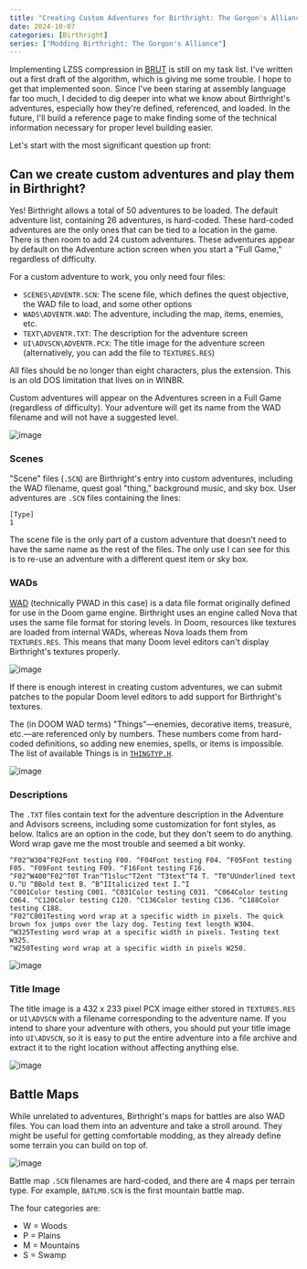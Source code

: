 ```yaml
---
title: "Creating Custom Adventures for Birthright: The Gorgon's Alliance"
date: 2024-10-07
categories: [Birthright]
series: ["Modding Birthright: The Gorgon's Alliance"]
---
```


Implementing LZSS compression in [BRUT][github-brut] is still on my task list. I've written out a first draft of the algorithm, which is giving me some trouble. I hope to get that implemented soon. Since I've been staring at assembly language far too much, I decided to dig deeper into what we know about Birthright's adventures, especially how they're defined, referenced, and loaded. In the future, I'll build a reference page to make finding some of the technical information necessary for proper level building easier.

Let's start with the most significant question up front:

## Can we create custom adventures and play them in Birthright?

Yes! Birthright allows a total of 50 adventures to be loaded. The default adventure list, containing 26 adventures, is hard-coded. These hard-coded adventures are the only ones that can be tied to a location in the game. There is then room to add 24 custom adventures. These adventures appear by default on the Adventure action screen when you start a "Full Game," regardless of difficulty.

For a custom adventure to work, you only need four files:

* `SCENES\ADVENTR.SCN`: The scene file, which defines the quest objective, the WAD file to load, and some other options
* `WADS\ADVENTR.WAD`: The adventure, including the map, items, enemies, etc.
* `TEXT\ADVENTR.TXT`: The description for the adventure screen
* `UI\ADVSCN\ADVENTR.PCX`: The title image for the adventure screen (alternatively, you can add the file to `TEXTURES.RES`)

All files should be no longer than eight characters, plus the extension. This is an old DOS limitation that lives on in WINBR.

Custom adventures will appear on the Adventures screen in a Full Game (regardless of difficulty). Your adventure will get its name from the WAD filename and will not have a suggested level.

![image](/img/posts/modding_birthright/birthrt-custom-adventure.png)

### Scenes

"Scene" files (`.SCN`) are Birthright's entry into custom adventures, including the WAD filename, quest goal "thing," background music, and sky box. User adventures are `.SCN` files containing the lines:

    [Type]
    1

The scene file is the only part of a custom adventure that doesn't need to have the same name as the rest of the files. The only use I can see for this is to re-use an adventure with a different quest item or sky box.

### WADs

[WAD][doomwiki-wad] (technically PWAD in this case) is a data file format originally defined for use in the Doom game engine. Birthright uses an engine called Nova that uses the same file format for storing levels. In Doom, resources like textures are loaded from internal WADs, whereas Nova loads them from `TEXTURES.RES`. This means that many Doom level editors can't display Birthright's textures properly.

![image](/img/posts/modding_birthright/slade-textures.png)

If there is enough interest in creating custom adventures, we can submit patches to the popular Doom level editors to add support for Birthright's textures.

The (in DOOM WAD terms) "Things"&mdash;enemies, decorative items, treasure, etc.&mdash;are referenced only by numbers. These numbers come from hard-coded definitions, so adding new enemies, spells, or items is impossible. The list of available Things is in [`THINGTYP.H`][github-things].

![image](/img/posts/modding_birthright/slade-things.png)

### Descriptions

The `.TXT` files contain text for the adventure description in the Adventure and Advisors screens, including some customization for font styles, as below. Italics are an option in the code, but they don't seem to do anything. Word wrap gave me the most trouble and seemed a bit wonky.

    ^F02^W304^F02Font testing F00. ^F04Font testing F04. ^F05Font testing F05. ^F09Font testing F09. ^F16Font testing F16.
    ^F02^W400^F02^T0T Tran^T1sluc^T2ent ^T3text^T4 T. ^T0^UUnderlined text U.^U ^BBold text B. ^B^IItalicized text I.^I
    ^C001Color testing C001. ^C031Color testing C031. ^C064Color testing C064. ^C120Color testing C120. ^C136Color testing C136. ^C188Color testing C188.
    ^F02^C001Testing word wrap at a specific width in pixels. The quick brown fox jumps over the lazy dog. Testing text length W304.
    ^W325Testing word wrap at a specific width in pixels. Testing text W325.
    ^W250Testing word wrap at a specific width in pixels W250.

![image](/img/posts/modding_birthright/birthrt-custom-text.png) 

### Title Image

The title image is a 432 x 233 pixel PCX image either stored in `TEXTURES.RES` or `UI\ADVSCN` with a filename corresponding to the adventure name. If you intend to share your adventure with others, you should put your title image into `UI\ADVSCN`, so it is easy to put the entire adventure into a file archive and extract it to the right location without affecting anything else.

![image](/img/posts/modding_birthright/userpic.png)

## Battle Maps

While unrelated to adventures, Birthright's maps for battles are also WAD files. You can load them into an adventure and take a stroll around. They might be useful for getting comfortable modding, as they already define some terrain you can build on top of.

![image](/img/posts/modding_birthright/birthrt-battlemap-adventure.png)

Battle map `.SCN` filenames are hard-coded, and there are 4 maps per terrain type. For example, `BATLM0.SCN` is the first mountain battle map.

The four categories are:

* W = Woods
* P = Plains
* M = Mountains
* S = Swamp

[doomwiki-wad]: https://doomwiki.org/wiki/WAD
[github-brut]: https://github.com/Shiryou/brut
[github-things]: https://gist.github.com/Shiryou/d6e4d9889777a192998cfba0866bcddf